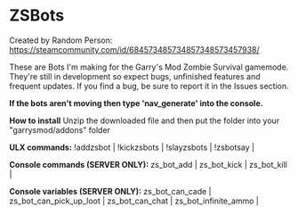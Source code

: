 # ZSBots
Created by Random Person: https://steamcommunity.com/id/684573485734857348573457938/

These are Bots I'm making for the Garry's Mod Zombie Survival gamemode. They're still in development so expect bugs, unfinished features and frequent updates. If you find a bug, be sure to report it in the Issues section.

**If the bots aren't moving then type 'nav_generate' into the console.**

**How to install**
Unzip the downloaded file and then put the folder into your "garrysmod/addons" folder

**ULX commands:**
!addzsbot | 
!kickzsbots | 
!slayzsbots | 
!zsbotsay | 

**Console commands (SERVER ONLY):**
zs_bot_add | 
zs_bot_kick | 
zs_bot_kill | 

**Console variables (SERVER ONLY):**
zs_bot_can_cade |  
zs_bot_can_pick_up_loot | 
zs_bot_can_chat | 
zs_bot_infinite_ammo | 
